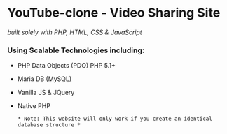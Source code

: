 # YouTube-clone - Video Sharing Site

_built solely with PHP, HTML, CSS & JavaScript_  

### Using Scalable Technologies including: 
* PHP Data Objects (PDO) PHP 5.1+
* Maria DB (MySQL)
* Vanilla JS & JQuery
* Native PHP

      * Note: This website will only work if you create an identical database structure *
